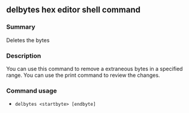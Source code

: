 ## delbytes hex editor shell command

### Summary

Deletes the bytes

### Description

You can use this command to remove a extraneous bytes in a specified range. You can use the print command to review the changes.

### Command usage

* `delbytes <startbyte> [endbyte]`